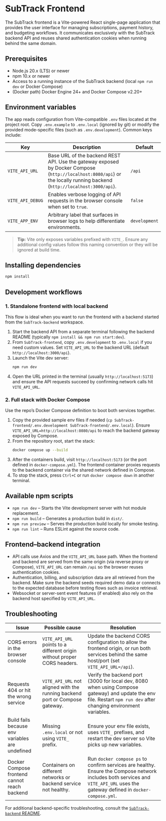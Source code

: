 # SubTrack Frontend

The SubTrack frontend is a Vite-powered React single-page application that provides the user interface for managing subscriptions, payment history, and budgeting workflows. It communicates exclusively with the SubTrack backend API and reuses shared authentication cookies when running behind the same domain.

## Prerequisites

- Node.js 20.x (LTS) or newer
- npm 10.x or newer
- Access to a running instance of the SubTrack backend (local `npm run dev` or Docker Compose)
- (Docker path) Docker Engine 24+ and Docker Compose v2.20+

## Environment variables

The app reads configuration from Vite-compatible `.env` files located at the project root. Copy `.env.example` to `.env.local` (ignored by git) or modify the provided mode-specific files (such as `.env.development`). Common keys include:

| Key | Description | Default |
| --- | --- | --- |
| `VITE_API_URL` | Base URL of the backend REST API. Use the gateway exposed by Docker Compose (`http://localhost:8080/api`) or the locally running backend (`http://localhost:3000/api`). | `/api` |
| `VITE_API_DEBUG` | Enables verbose logging of API requests in the browser console when set to `true`. | `false` |
| `VITE_APP_ENV` | Arbitrary label that surfaces in browser logs to help differentiate environments. | `development` |

> **Tip:** Vite only exposes variables prefixed with `VITE_`. Ensure any additional config values follow this naming convention or they will be ignored at build time.

## Installing dependencies

```bash
npm install
```

## Development workflows

### 1. Standalone frontend with local backend

This flow is ideal when you want to run the frontend with a backend started from the `SubTrack-backend` workspace.

1. Start the backend API from a separate terminal following the backend README (typically `npm install && npm run start:dev`).
2. From `SubTrack-frontend`, copy `.env.development` to `.env.local` if you need custom values. Set `VITE_API_URL` to the backend URL (default `http://localhost:3000/api`).
3. Launch the Vite dev server:
   ```bash
   npm run dev
   ```
4. Open the URL printed in the terminal (usually `http://localhost:5173`) and ensure the API requests succeed by confirming network calls hit `VITE_API_URL`.

### 2. Full stack with Docker Compose

Use the repo’s Docker Compose definition to boot both services together.

1. Copy the provided sample env files if needed (`cp SubTrack-frontend/.env.development SubTrack-frontend/.env.local`). Ensure `VITE_API_URL=http://localhost:8080/api` to reach the backend gateway exposed by Compose.
2. From the repository root, start the stack:
   ```bash
   docker compose up --build
   ```
3. After the containers build, visit `http://localhost:5173` (or the port defined in `docker-compose.yml`). The frontend container proxies requests to the backend container via the shared network defined in Compose.
4. To stop the stack, press `Ctrl+C` or run `docker compose down` in another terminal.

## Available npm scripts

- `npm run dev` – Starts the Vite development server with hot module replacement.
- `npm run build` – Generates a production build in `dist/`.
- `npm run preview` – Serves the production build locally for smoke testing.
- `npm run lint` – Runs ESLint against the source code.

## Frontend–backend integration

- API calls use Axios and the `VITE_API_URL` base path. When the frontend and backend are served from the same origin (via reverse proxy or Compose), `VITE_API_URL` can remain `/api` so the browser reuses authentication cookies.
- Authentication, billing, and subscription data are all retrieved from the backend. Make sure the backend seeds required demo data or connects to the expected database before testing flows such as invoice retrieval.
- Websocket or server-sent event features (if enabled) also rely on the backend host specified by `VITE_API_URL`.

## Troubleshooting

| Issue | Possible cause | Resolution |
| --- | --- | --- |
| CORS errors in the browser console | `VITE_API_URL` points to a different origin without proper CORS headers. | Update the backend CORS configuration to allow the frontend origin, or run both services behind the same host/port (set `VITE_API_URL=/api`). |
| Requests 404 or hit the wrong service | `VITE_API_URL` not aligned with the running backend port or Compose gateway. | Verify the backend port (3000 for local dev, 8080 when using Compose gateway) and update the env file. Restart `npm run dev` after changing environment variables. |
| Build fails because env variables are undefined | Missing `.env.local` or not using `VITE_` prefix. | Ensure your env file exists, uses `VITE_` prefixes, and restart the dev server so Vite picks up new variables. |
| Docker Compose frontend cannot reach backend | Containers on different networks or backend service not healthy. | Run `docker compose ps` to confirm services are healthy. Ensure the Compose network includes both services and `VITE_API_URL` uses the gateway defined in `docker-compose.yml`. |

For additional backend-specific troubleshooting, consult the [`SubTrack-backend` README](../SubTrack-backend/README.md).
